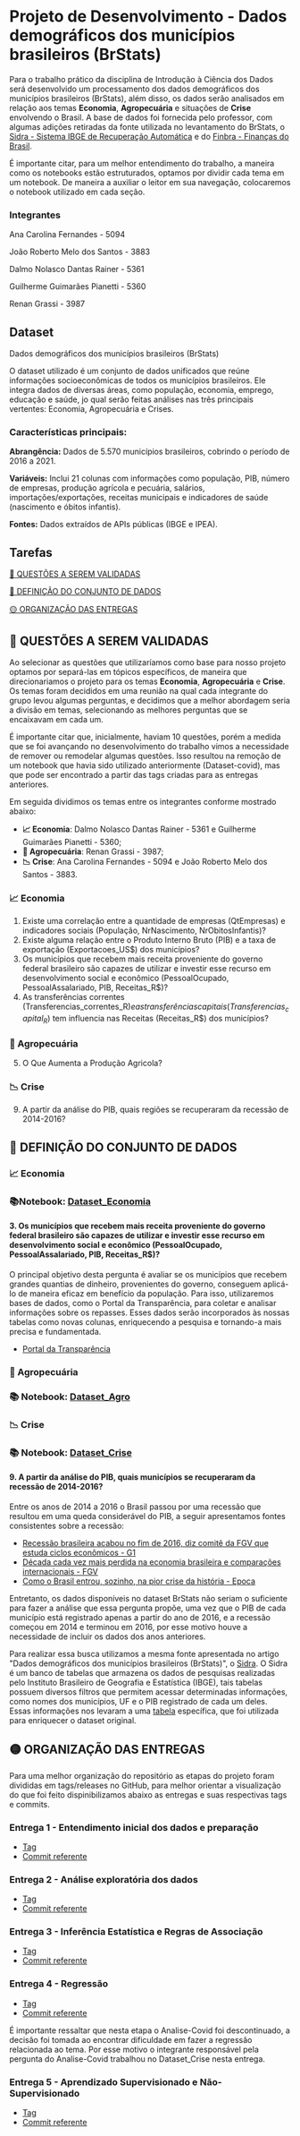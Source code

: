# **Projeto de Desenvolvimento - Dados demográficos dos municípios brasileiros (BrStats)**

Para o trabalho prático da disciplina de Introdução à Ciência dos Dados será desenvolvido um processamento dos dados demográficos dos municípios brasileiros (BrStats), além disso, os dados serão analisados em relação aos temas **Economia**, **Agropecuária** e situações de **Crise** envolvendo o Brasil. A base de dados foi fornecida pelo professor, com algumas adições retiradas da fonte utilizada no levantamento do BrStats, o [Sidra - Sistema IBGE de Recuperação Automática](https://sidra.ibge.gov.br/pesquisa/censo-demografico/series-temporais/series-temporais/) e do [Finbra - Finanças do Brasil](https://www.google.com/url?sa=t&rct=j&q=&esrc=s&source=web&cd=&cad=rja&uact=8&ved=2ahUKEwjUifHUwNmNAxU0s5UCHXsLD1UQFnoECBkQAQ&url=https%3A%2F%2Fsiconfi.tesouro.gov.br%2Fsiconfi%2Fpages%2Fpublic%2Fconteudo%2Fconteudo.jsf%3Fid%3D20303&usg=AOvVaw1FzxDElDFlYavY0tFIKZCN&opi=89978449).

É importante citar, para um melhor entendimento do trabalho, a maneira como os notebooks estão estruturados, optamos por dividir cada tema em um notebook. De maneira a auxiliar o leitor em sua navegação, colocaremos o notebook utilizado em cada seção.


### Integrantes

Ana Carolina Fernandes - 5094

João Roberto Melo dos Santos - 3883

Dalmo Nolasco Dantas Rainer - 5361

Guilherme Guimarães Pianetti - 5360

Renan Grassi - 3987

## **Dataset**

Dados demográficos dos municípios brasileiros (BrStats)

O dataset utilizado é um conjunto de dados unificados que reúne informações socioeconômicas de todos os municípios brasileiros. Ele integra dados de diversas áreas, como população, economia, emprego, educação e saúde, jo qual serão feitas análises nas três principais vertentes: Economia, Agropecuária e Crises.

### **Características principais:**
**Abrangência:** Dados de 5.570 municípios brasileiros, cobrindo o período de 2016 a 2021.

**Variáveis:** Inclui 21 colunas com informações como população, PIB, número de empresas, produção agrícola e pecuária, salários, importações/exportações, receitas municipais e indicadores de saúde (nascimento e óbitos infantis).

**Fontes:** Dados extraídos de APIs públicas (IBGE e IPEA).

## **Tarefas**

[🔵 QUESTÕES A SEREM VALIDADAS](https://github.com/anaC-Fernandes/ProjetoDados#-questões-a-serem-validadas)

[🔴 DEFINIÇÃO DO CONJUNTO DE DADOS](https://github.com/anaC-Fernandes/ProjetoDados#-definição-do-conjunto-de-dados)

[🟡 ORGANIZAÇÃO DAS ENTREGAS](https://github.com/anaC-Fernandes/ProjetoDados#-organizacao-das-entregas)

## **🔵 QUESTÕES A SEREM VALIDADAS**

Ao selecionar as questões que utilizaríamos como base para nosso projeto optamos por separá-las em tópicos específicos, de maneira que direcionariamos o projeto para os temas **Economia**, **Agropecuária** e **Crise**. Os temas foram decididos em uma reunião na qual cada integrante do grupo levou algumas perguntas, e decidimos que a melhor abordagem seria a divisão em temas, selecionando as melhores perguntas que se encaixavam em cada um. 

É importante citar que, inicialmente, haviam 10 questões, porém a medida que se foi avançando no desenvolvimento do trabalho vimos a necessidade de remover ou remodelar algumas questões. Isso resultou na remoção de um notebook que havia sido utilizado anteriormente (Dataset-covid), mas que pode ser encontrado a partir das tags criadas para as entregas anteriores.

Em seguida dividimos os temas entre os integrantes conforme mostrado abaixo:

- **📈 Economia**: Dalmo Nolasco Dantas Rainer - 5361 e Guilherme Guimarães Pianetti - 5360;
- **🤠 Agropecuária**: Renan Grassi - 3987;
- **📉 Crise**: Ana Carolina Fernandes - 5094 e João Roberto Melo dos Santos - 3883.

### **📈 Economia**
1. Existe uma correlação entre a quantidade de empresas (QtEmpresas) e indicadores sociais (População, NrNascimento, NrObitosInfantis)?
2. Existe alguma relação entre o Produto Interno Bruto (PIB) e a taxa de exportação (Exportacoes_US$) dos municípios?
3. Os municípios que recebem mais receita proveniente do governo federal brasileiro são capazes de utilizar e investir esse recurso em desenvolvimento social e econômico (PessoalOcupado, PessoalAssalariado, PIB, Receitas_R$)?
4. As transferências correntes (Transferencias_correntes_R$) e as transferências capitais (Transferencias_capital_R$) tem influencia nas Receitas (Receitas_R$) dos municípios?

### **🌱 Agropecuária**
5.  O Que Aumenta a Produção Agricola?

### **📉 Crise**

9. A partir da análise do PIB, quais regiões se recuperaram da recessão de 2014-2016? 

## **🔴 DEFINIÇÃO DO CONJUNTO DE DADOS**

### **📈 Economia**

### **📚Notebook**: [Dataset_Economia](https://github.com/anaC-Fernandes/ProjetoDados/blob/c984c0f9a998e76d35b183980d1b8cc1c00f251c/Notebooks/Dataset_Economia.ipynb)

#### **3. Os municípios que recebem mais receita proveniente do governo federal brasileiro são capazes de utilizar e investir esse recurso em desenvolvimento social e econômico (PessoalOcupado, PessoalAssalariado, PIB, Receitas_R$)?**

O principal objetivo desta pergunta é avaliar se os municípios que recebem grandes quantias de dinheiro, provenientes do governo, conseguem aplicá-lo de maneira eficaz em benefício da população. Para isso, utilizaremos bases de dados, como o Portal da Transparência, para coletar e analisar informações sobre os repasses. Esses dados serão incorporados às nossas tabelas como novas colunas, enriquecendo a pesquisa e tornando-a mais precisa e fundamentada.

  - [Portal da Transparência](https://portaldatransparencia.gov.br/transferencias/consulta?ordenarPor=mesAno&direcao=desc)

### **🤠 Agropecuária**

### **📚 Notebook**: [Dataset_Agro](https://github.com/anaC-Fernandes/ProjetoDados/blob/c984c0f9a998e76d35b183980d1b8cc1c00f251c/Notebooks/Dataset_Agro.ipynb)

### **📉 Crise**

### **📚 Notebook**: [Dataset_Crise](https://github.com/anaC-Fernandes/ProjetoDados/blob/739fde131c64e203584947a9971e4e7f68be4dbf/Notebooks/Dataset_Crise.ipynb)

#### **9. A partir da análise do PIB, quais municípios se recuperaram da recessão de 2014-2016?**

Entre os anos de 2014 a 2016 o Brasil passou por uma recessão que resultou em uma queda considerável do PIB, a seguir apresentamos fontes consistentes
sobre a recessão:

  - [Recessão brasileira acabou no fim de 2016, diz comitê da FGV que estuda ciclos econômicos - G1](https://g1.globo.com/economia/noticia/recessao-brasileira-acabou-no-fim-de-2016-diz-comite-da-fgv-que-estuda-ciclos-economicos.ghtml)
  - [Década cada vez mais perdida na economia brasileira e comparações internacionais - FGV](https://portal.fgv.br/artigos/decada-cada-vez-mais-perdida-economia-brasileira-e-comparacoes-internacionais)
  - [Como o Brasil entrou, sozinho, na pior crise da história - Epoca](https://epoca.globo.com/ideias/noticia/2016/04/como-o-brasil-entrou-sozinho-na-pior-crise-da-historia.html)

  Entretanto, os dados disponíveis no dataset BrStats não seriam o suficiente para fazer a análise que essa pergunta propõe, uma vez que o PIB de cada município está registrado apenas a partir do ano de 
  2016, e a recessão começou em 2014 e terminou em 2016, por esse motivo houve a necessidade de incluir os dados dos anos anteriores.
  
  Para realizar essa busca utilizamos a mesma fonte apresentada no artigo "Dados demográficos dos municípios brasileiros (BrStats)", o [Sidra](https://sidra.ibge.gov.br/pesquisa/censo-demografico/series-temporais/series-temporais/). O Sidra é um banco de tabelas que armazena os dados de pesquisas realizadas pelo Instituto Brasileiro de Geografia e Estatística (IBGE), tais tabelas possuem diversos filtros que permitem acessar determinadas informações, como nomes dos municípios, UF e o PIB registrado de cada um deles. Essas informações nos levaram a uma [tabela](https://sidra.ibge.gov.br/tabela/5938#resultado) específica, que foi utilizada para enriquecer o dataset original.

## **🟡 ORGANIZAÇÃO DAS ENTREGAS**

Para uma melhor organização do repositório as etapas do projeto foram divididas em tags/releases no GitHub, para melhor orientar a visualização do que foi feito dispinibilizamos abaixo as entregas e suas respectivas tags e commits.

### **Entrega 1 - Entendimento inicial dos dados e preparação**
  - [Tag](https://github.com/anaC-Fernandes/ProjetoDados/releases/tag/entrega-etapa-1)
  - [Commit referente](https://github.com/anaC-Fernandes/ProjetoDados/tree/cedd5b68115c414878effa417b99a6bcd75ac9ce)

### **Entrega 2 - Análise exploratória dos dados**
  - [Tag](https://github.com/anaC-Fernandes/ProjetoDados/releases/tag/entrega-etapa-2)
  - [Commit referente](https://github.com/anaC-Fernandes/ProjetoDados/tree/9b8815eb7151d9e490fa1071e05789e770b47eca)

### **Entrega 3 - Inferência Estatística e Regras de Associação**
  - [Tag](https://github.com/anaC-Fernandes/ProjetoDados/releases/tag/entrega-etapa-3)
  - [Commit referente](https://github.com/anaC-Fernandes/ProjetoDados/tree/444ffded54695389c0ccc438982deb98cd579ff1)

### **Entrega 4 - Regressão**
  - [Tag](https://github.com/anaC-Fernandes/ProjetoDados/releases/tag/entrega-etapa-4)
  - [Commit referente](https://github.com/anaC-Fernandes/ProjetoDados/tree/a614a9a7a604526e952140b32aca6d1346cf33e0)

  É importante ressaltar que nesta etapa o Analise-Covid foi descontinuado, a decisão foi tomada ao encontrar dificuldade em fazer a regressão relacionada ao tema. Por esse motivo o integrante responsável pela pergunta do Analise-Covid trabalhou no Dataset_Crise nesta entrega.

### **Entrega 5 - Aprendizado Supervisionado e Não-Supervisionado**
  - [Tag](https://github.com/anaC-Fernandes/ProjetoDados/releases/tag/entrega-etapa-4)
  - [Commit referente](https://github.com/anaC-Fernandes/ProjetoDados/tree/a614a9a7a604526e952140b32aca6d1346cf33e0)

